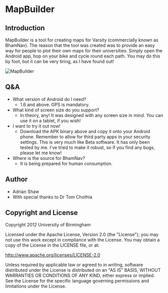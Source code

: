 MapBuilder
=========

Introduction
-------------

MapBuilder is a tool for creating maps for Varsity (commercially known as BhamNav).
The reason that the tool was created was to provide an easy way for people to plot their own maps for their universities.
Simply open the Android app, hop on your bike and cycle round each path. You may do this by foot, but it can be very tiring, as I have found out!

<img src="https://github.com/alshaw/MapBuilder/raw/master/res/drawable-hdpi/icon.png" alt="MapBuilder" />

Q&A
---

* What version of Android do I need?
    * 1.6 and above. GPS is mandatory.
* What kind of screen size do you support?
    * In theory, any! It was designed with any screen size in mind. You can use it on a tablet, if you wish!
* I want to try it out now!
    * Download the APK binary above and copy it onto your Android phone. Remember to allow for third party apps in your security settings. This is very much like Beta software. It has only been tested by me. I've tried to make it robust, so if you find any bugs, please let me know!
* Where is the source for BhamNav?
    * It is being prepared for human consumption.

Author
------
 * Adrian Shaw
 * With special thanks to Dr Tom Chothia

Copyright and License
---------------------

Copyright 2012 University of Birmingham

Licensed under the Apache License, Version 2.0 (the "License"); you may not use this work except in compliance with the License. You may obtain a copy of the License in the LICENSE file, or at:

http://www.apache.org/licenses/LICENSE-2.0

Unless required by applicable law or agreed to in writing, software distributed under the License is distributed on an "AS IS" BASIS, WITHOUT WARRANTIES OR CONDITIONS OF ANY KIND, either express or implied. See the License for the specific language governing permissions and limitations under the License.
